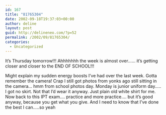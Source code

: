 ```yaml
---
id: 167
title: "81765304"
date: 2002-09-18T19:37:03+00:00
author: deline
layout: post
guid: http://delineneo.com/?p=52
permalink: /2002/09/81765304/
categories:
  - Uncategorized
---
```

It&#8217;s Thursday tomorrow!!! Ahhhhhhh the week is almost over&#8230;&#8230; it&#8217;s getting closer and closer to the END OF SCHOOL!!!

Might explain my sudden energy boosts I&#8217;ve had over the last week. Gotta remember the camera! Crap I still got photos from yonks ago still sitting in the camera&#8230; hmm from school photos day. Monday is junior uniform day&#8230;.. I got no skirt. Not that I&#8217;d wear it anyway. Just plain old white shirt for me. Now back to this IPT exam&#8230;. practice and more practice&#8230;. but it&#8217;s good anyway, because you get what you give. And I need to know that I&#8217;ve done the best I can&#8230;..so yeah
